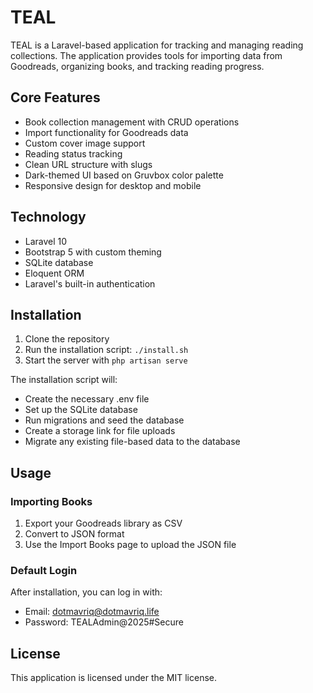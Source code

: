 # TEAL

TEAL is a Laravel-based application for tracking and managing reading collections. The application provides tools for importing data from Goodreads, organizing books, and tracking reading progress.

## Core Features

- Book collection management with CRUD operations
- Import functionality for Goodreads data
- Custom cover image support
- Reading status tracking
- Clean URL structure with slugs
- Dark-themed UI based on Gruvbox color palette
- Responsive design for desktop and mobile

## Technology

- Laravel 10
- Bootstrap 5 with custom theming
- SQLite database
- Eloquent ORM
- Laravel's built-in authentication

## Installation

1. Clone the repository
2. Run the installation script: `./install.sh`
3. Start the server with `php artisan serve`

The installation script will:
- Create the necessary .env file
- Set up the SQLite database
- Run migrations and seed the database
- Create a storage link for file uploads
- Migrate any existing file-based data to the database

## Usage

### Importing Books

1. Export your Goodreads library as CSV
2. Convert to JSON format
3. Use the Import Books page to upload the JSON file

### Default Login

After installation, you can log in with:
- Email: dotmavriq@dotmavriq.life
- Password: TEALAdmin@2025#Secure

## License

This application is licensed under the MIT license.